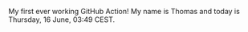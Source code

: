My first ever working GitHub Action!
My name is Thomas and today is Thursday, 16 June, 03:49 CEST. 

